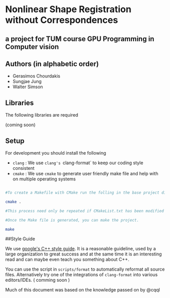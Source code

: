 # Nonlinear Shape Registration without Correspondences
## a project for TUM course GPU Programming in Computer vision

## Authors (in alphabetic order)
- Gerasimos Chourdakis
- Sungjae Jung
- Walter Simson

## Libraries

The following libraries are required

(coming soon)

## Setup

For development you should install the following

* `clang` : We use `clang's `clang-format` to keep our coding style consistent
* `cmake` : We use `cmake` to generate user friendly make file and help with 
on multiple operating systems

```sh

#To create a Makefile with CMake run the folling in the base project directory

cmake . 

#This process need only be repeated if CMakeList.txt has been modified

#Once the Make file is generated, you can make the project.

make
```


##Style Guide

We use [google's C++ style guide](http://google.github.io/styleguide/cppguide.html). It
is a reasonable guideline, used by a large organization to great success and at
the same time it is an interesting read and can maybe even teach you something
about C++.

You can use the script in `scripts/format` to automatically reformat all source
files. Alternatively try one of the integrations of `clang-format` into various
editors/IDEs. ( comming soon )

Much of this document was based on the knowledge passed on by @cqql
